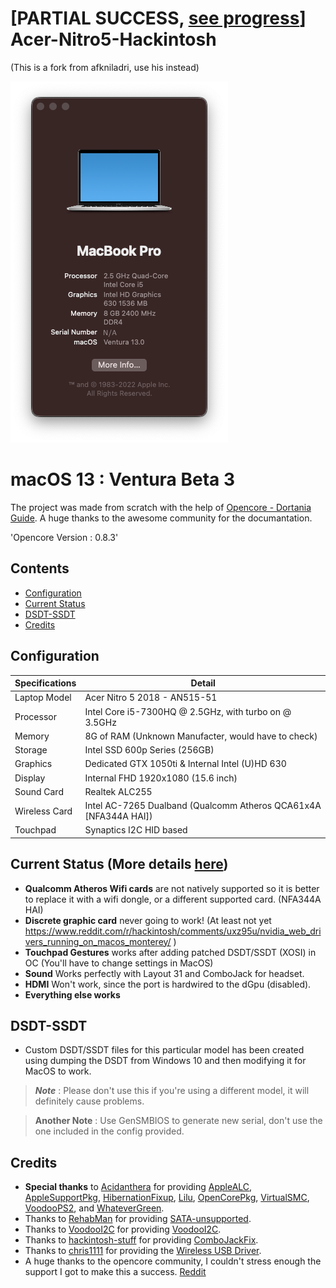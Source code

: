 # [PARTIAL SUCCESS, [see progress](progress.md)] Acer-Nitro5-Hackintosh
(This is a fork from afkniladri, use his instead)

![snapshot](snapshot.png)

# macOS 13 : Ventura Beta 3


The project was made from scratch with the help of [Opencore - Dortania Guide](https://dortania.github.io/OpenCore-Install-Guide/). A huge thanks to the awesome community for the documantation.

'Opencore Version : 0.8.3'



## Contents

- [Configuration](#configuration)
- [Current Status](#current-status)
- [DSDT-SSDT](#dsdt-ssdt)
- [Credits](#credits)

## Configuration

| Specifications | Detail                                                  |
| ------------------- | ------------------------------------------- |
| Laptop Model  | Acer Nitro 5 2018 - AN515-51 |
| Processor           | Intel Core i5-7300HQ @ 2.5GHz, with turbo on @ 3.5GHz  |
| Memory              | 8G of RAM (Unknown Manufacter, would have to check) |
| Storage         | Intel SSD 600p Series (256GB)         |
| Graphics        | Dedicated GTX 1050ti & Internal Intel (U)HD 630         |
| Display       | Internal FHD 1920x1080 (15.6 inch)     |
| Sound Card          | Realtek ALC255                             |
| Wireless Card       | Intel AC-7265 Dualband (Qualcomm Atheros QCA61x4A [NFA344A HAI])         |
| Touchpad            | Synaptics I2C HID based                              |

## Current Status (More details [here](progress.md))
- **Qualcomm Atheros Wifi cards** are not natively supported so it is better to replace it with a wifi dongle, or a different supported card. (NFA344A HAI)
- **Discrete graphic card** never going to work! (At least not yet https://www.reddit.com/r/hackintosh/comments/uxz95u/nvidia_web_drivers_running_on_macos_monterey/ )
- **Touchpad Gestures** works after adding patched DSDT/SSDT (XOSI) in OC (You'll have to change settings in MacOS)
- **Sound** Works perfectly with Layout 31 and ComboJack for headset.
- **HDMI** Won't work, since the port is hardwired to the dGpu (disabled).
- **Everything else works** 

## DSDT-SSDT
- Custom DSDT/SSDT files for this particular model has been created using dumping the DSDT from Windows 10 and then modifying it for MacOS to work.

> ***Note*** : Please don't use this if you're using a different model, it will definitely cause problems.

> **Another Note** : Use GenSMBIOS to generate new serial, don't use the one included in the config provided.

## Credits

- **Special thanks** to [Acidanthera](https://github.com/acidanthera) for providing [AppleALC](https://github.com/acidanthera/AppleALC), [AppleSupportPkg](https://github.com/acidanthera/AppleSupportPkg), [HibernationFixup](https://github.com/acidanthera/HibernationFixup), [Lilu](https://github.com/acidanthera/Lilu), [OpenCorePkg](https://github.com/acidanthera/OpenCorePkg), [VirtualSMC](https://github.com/acidanthera/VirtualSMC), [VoodooPS2](https://github.com/acidanthera/VoodooPS2), and [WhateverGreen](https://github.com/acidanthera/WhateverGreen).
- Thanks to [RehabMan](https://github.com/RehabMan) for providing [SATA-unsupported](https://github.com/RehabMan/hack-tools/tree/master/kexts/SATA-unsupported.kext).
- Thanks to [VoodooI2C](https://github.com/VoodooI2C) for providing [VoodooI2C](https://github.com/VoodooI2C/VoodooI2C).
- Thanks to [hackintosh-stuff](https://github.com/hackintosh-stuff) for providing [ComboJackFix](https://github.com/hackintosh-stuff/ComboJack).
- Thanks to [chris1111](https://github.com/chris1111) for providing the [Wireless USB Driver](https://github.com/chris1111/Wireless-USB-Big-Sur-Adapter).
- A huge thanks to the opencore community, I couldn't stress enough the support I got to make this a success. [Reddit](https://www.reddit.com/r/hackintosh/)
